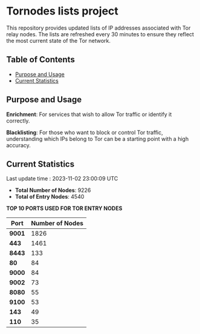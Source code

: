 # Tornodes lists project

This repository provides updated lists of IP addresses associated with Tor relay nodes. The lists are refreshed every 30 minutes to ensure they reflect the most current state of the Tor network.

## Table of Contents

- [Purpose and Usage](#purpose-and-usage)
- [Current Statistics](#current-statistics)


## Purpose and Usage

**Enrichment**: For services that wish to allow Tor traffic or identify it correctly.

**Blacklisting**: For those who want to block or control Tor traffic, understanding which IPs belong to Tor can be a starting point with a high accuracy.

## Current Statistics

Last update time : 2023-11-02 23:00:09 UTC

- **Total Number of Nodes**: 9226
- **Total of Entry Nodes**: 4540

**TOP 10 PORTS USED FOR TOR ENTRY NODES**

| **Port** | **Number of Nodes** |
|------|-----------------|
| **9001**   | 1826  |
| **443**   | 1461  |
| **8443**   | 133  |
| **80**   | 84  |
| **9000**   | 84  |
| **9002**   | 73  |
| **8080**   | 55  |
| **9100**   | 53  |
| **143**   | 49  |
| **110**   | 35  |

